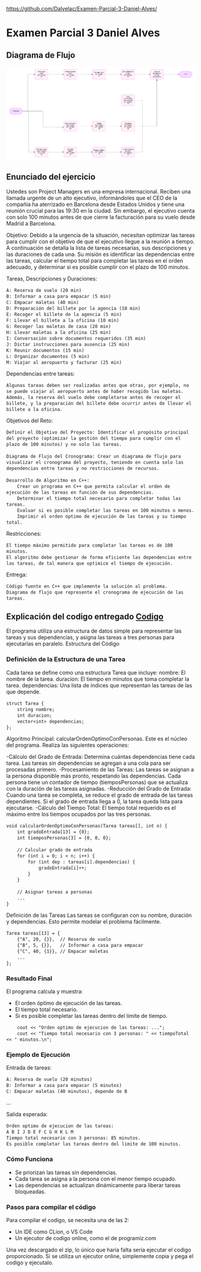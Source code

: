 https://github.com/Dalvelac/Examen-Parcial-3-Daniel-Alves/

# Examen Parcial 3 Daniel Alves

## Diagrama de Flujo

![Diagrama de flujo](https://github.com/Dalvelac/Examen-Parcial-3-Daniel-Alves/blob/main/Diagrama%20de%20flujo.png)

## Enunciado del ejercicio

Ustedes son Project Managers en una empresa internacional. Reciben una llamada urgente de un alto ejecutivo, informándoles que el CEO de la compañía ha aterrizado en Barcelona desde Estados Unidos y tiene una reunión crucial para las 19:30 en la ciudad. Sin embargo, el ejecutivo cuenta con solo 100 minutos antes de que cierre la facturación para su vuelo desde Madrid a Barcelona.

Objetivo: Debido a la urgencia de la situación, necesitan optimizar las tareas para cumplir con el objetivo de que el ejecutivo llegue a la reunión a tiempo. A continuación se detalla la lista de tareas necesarias, sus descripciones y las duraciones de cada una. Su misión es identificar las dependencias entre las tareas, calcular el tiempo total para completar las tareas en el orden adecuado, y determinar si es posible cumplir con el plazo de 100 minutos.

Tareas, Descripciones y Duraciones:

    A: Reserva de vuelo (20 min)
    B: Informar a casa para empacar (5 min)
    C: Empacar maletas (40 min)
    D: Preparación del billete por la agencia (10 min)
    E: Recoger el billete de la agencia (5 min)
    F: Llevar el billete a la oficina (10 min)
    G: Recoger las maletas de casa (20 min)
    H: Llevar maletas a la oficina (25 min)
    I: Conversación sobre documentos requeridos (35 min)
    J: Dictar instrucciones para ausencia (25 min)
    K: Reunir documentos (15 min)
    L: Organizar documentos (5 min)
    M: Viajar al aeropuerto y facturar (25 min)

Dependencias entre tareas:

    Algunas tareas deben ser realizadas antes que otras, por ejemplo, no se puede viajar al aeropuerto antes de haber recogido las maletas.
    Además, la reserva del vuelo debe completarse antes de recoger el billete, y la preparación del billete debe ocurrir antes de llevar el billete a la oficina.

Objetivos del Reto:

    Definir el Objetivo del Proyecto: Identificar el propósito principal del proyecto (optimizar la gestión del tiempo para cumplir con el plazo de 100 minutos) y no solo las tareas.

    Diagrama de Flujo del Cronograma: Crear un diagrama de flujo para visualizar el cronograma del proyecto, teniendo en cuenta solo las dependencias entre tareas y no restricciones de recursos.

    Desarrollo de Algoritmo en C++:
        Crear un programa en C++ que permita calcular el orden de ejecución de las tareas en función de sus dependencias.
        Determinar el tiempo total necesario para completar todas las tareas.
        Evaluar si es posible completar las tareas en 100 minutos o menos.
        Imprimir el orden óptimo de ejecución de las tareas y su tiempo total.

Restricciones:

    El tiempo máximo permitido para completar las tareas es de 100 minutos.
    El algoritmo debe gestionar de forma eficiente las dependencias entre las tareas, de tal manera que optimice el tiempo de ejecución.

Entrega:

    Código fuente en C++ que implemente la solución al problema.
    Diagrama de flujo que represente el cronograma de ejecución de las tareas.


## Explicación del codigo entregado [Codigo](https://github.com/Dalvelac/Examen-Parcial-3-Daniel-Alves/blob/main/Programa.cpp)

El programa utiliza una estructura de datos simple para representar las tareas y sus dependencias, y asigna las tareas a tres personas para ejecutarlas en paralelo.
Estructura del Código

### Definición de la Estructura de una Tarea
Cada tarea se define como una estructura Tarea que incluye:
    nombre: El nombre de la tarea.
    duracion: El tiempo en minutos que toma completar la tarea.
    dependencias: Una lista de índices que representan las tareas de las que depende.

```
struct Tarea {
    string nombre;
    int duracion;
    vector<int> dependencias;
};
```

Algoritmo Principal: calcularOrdenOptimoConPersonas. Este es el núcleo del programa. Realiza las siguientes operaciones:

  -Cálculo del Grado de Entrada: Determina cuántas dependencias tiene cada tarea. Las tareas sin dependencias se agregan a una cola para ser procesadas primero.
  -Procesamiento de las Tareas: Las tareas se asignan a la persona disponible más pronto, respetando las dependencias. Cada persona tiene un contador de tiempo (tiemposPersonas) que se actualiza con la duración   de las tareas asignadas.
  -Reducción del Grado de Entrada: Cuando una tarea se completa, se reduce el grado de entrada de las tareas dependientes. Si el grado de entrada llega a 0, la tarea queda lista para ejecutarse.
  -Cálculo del Tiempo Total: El tiempo total requerido es el máximo entre los tiempos ocupados por las tres personas.

```
void calcularOrdenOptimoConPersonas(Tarea tareas[], int n) {
    int gradoEntrada[13] = {0};
    int tiemposPersonas[3] = {0, 0, 0};

    // Calcular grado de entrada
    for (int i = 0; i < n; i++) {
        for (int dep : tareas[i].dependencias) {
            gradoEntrada[i]++;
        }
    }

    // Asignar tareas a personas
    ...
}
```

Definición de las Tareas Las tareas se configuran con su nombre, duración y dependencias. Esto permite modelar el problema fácilmente.
```
Tarea tareas[13] = {
    {"A", 20, {}},  // Reserva de vuelo
    {"B", 5, {}},   // Informar a casa para empacar
    {"C", 40, {1}}, // Empacar maletas
    ...
};
``` 

### Resultado Final 

El programa calcula y muestra:

  - El orden óptimo de ejecución de las tareas.
  - El tiempo total necesario.
  - Si es posible completar las tareas dentro del límite de tiempo.
```
    cout << "Orden optimo de ejecucion de las tareas: ...";
    cout << "Tiempo total necesario con 3 personas: " << tiempoTotal << " minutos.\n";
```

### Ejemplo de Ejecución

Entrada de tareas:
```
A: Reserva de vuelo (20 minutos)
B: Informar a casa para empacar (5 minutos)
C: Empacar maletas (40 minutos), depende de B
```
...

Salida esperada:

```
Orden optimo de ejecucion de las tareas:
A B I J D E F C G H K L M 
Tiempo total necesario con 3 personas: 85 minutos.
Es posible completar las tareas dentro del limite de 100 minutos.
```

### Cómo Funciona

  - Se priorizan las tareas sin dependencias.
  - Cada tarea se asigna a la persona con el menor tiempo ocupado.
  - Las dependencias se actualizan dinámicamente para liberar tareas bloqueadas.


### Pasos para compilar el código

Para compilar el codigo, se necesita una de las 2:
- Un IDE como CLion, o VS Code
- Un ejecutor de codigo online, como el de programiz.com

Una vez descargado el zip, lo único que haria falta seria ejecutar el codigo proporcionado.
Si se utiliza un ejecutor online, simplemente copia y pega el codigo y ejecutalo.

